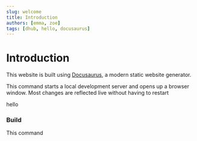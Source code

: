 ```yaml
---
slug: welcome
title: Introduction
authors: [emma, zoe]
tags: [dhub, hello, docusaurus]
---
```


# Introduction

This website is built using [Docusaurus](https://docusaurus.io/), a modern static website generator.

This command starts a local development server and opens up a browser window. Most changes are reflected live without having to restart

<!-- truncate -->

hello

### Build

This command
